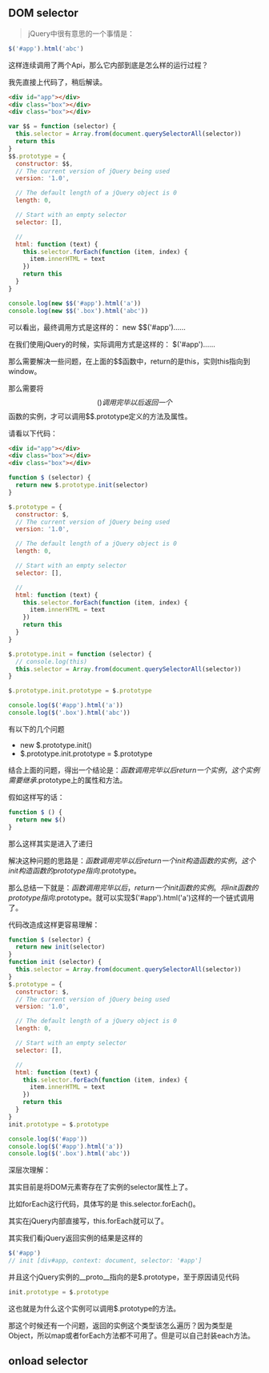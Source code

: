 ## DOM selector

> jQuery中很有意思的一个事情是：
```JavaScript
$('#app').html('abc')
```
这样连续调用了两个Api，那么它内部到底是怎么样的运行过程？

我先直接上代码了，稍后解读。

```html
<div id="app"></div>
<div class="box"></div>
<div class="box"></div>
```

```js
var $$ = function (selector) {
  this.selector = Array.from(document.querySelectorAll(selector))
  return this
}
$$.prototype = {
  constructor: $$,
  // The current version of jQuery being used
  version: '1.0',

  // The default length of a jQuery object is 0
  length: 0,

  // Start with an empty selector
  selector: [],

  //
  html: function (text) {
    this.selector.forEach(function (item, index) {
      item.innerHTML = text
    })
    return this
  }
}

console.log(new $$('#app').html('a'))
console.log(new $$('.box').html('abc'))

```

可以看出，最终调用方式是这样的： new $$('#app')......

在我们使用jQuery的时候，实际调用方式是这样的： $('#app')......

那么需要解决一些问题，在上面的$$函数中，return的是this，实则this指向到window。

那么需要将 $$() 调用完毕以后返回一个 $$函数的实例，才可以调用$$.prototype定义的方法及属性。

请看以下代码：

```HTML
<div id="app"></div>
<div class="box"></div>
<div class="box"></div>
```

```js
function $ (selector) {
  return new $.prototype.init(selector)
}

$.prototype = {
  constructor: $,
  // The current version of jQuery being used
  version: '1.0',

  // The default length of a jQuery object is 0
  length: 0,

  // Start with an empty selector
  selector: [],

  //
  html: function (text) {
    this.selector.forEach(function (item, index) {
      item.innerHTML = text
    })
    return this
  }
}

$.prototype.init = function (selector) {
  // console.log(this)
  this.selector = Array.from(document.querySelectorAll(selector))
}

$.prototype.init.prototype = $.prototype

console.log($('#app').html('a'))
console.log($('.box').html('abc'))

```

有以下的几个问题

* new $.prototype.init()
* $.prototype.init.prototype = $.prototype

结合上面的问题，得出一个结论是：$函数调用完毕以后 return 一个实例，这个实例需要继承$.prototype上的属性和方法。

假如这样写的话：
```js
function $ () {
  return new $()
}
```
那么这样其实是进入了递归

解决这种问题的思路是：$函数调用完毕以后 return 一个init构造函数的实例，这个init构造函数的prototype指向$.prototype。

那么总结一下就是：$函数调用完毕以后，return一个init函数的实例。将init函数的prototype指向$.prototype。就可以实现$('#app').html('a')这样的一个链式调用了。

代码改造成这样更容易理解：

```js
function $ (selector) {
  return new init(selector)
}
function init (selector) {
  this.selector = Array.from(document.querySelectorAll(selector))
}
$.prototype = {
  constructor: $,
  // The current version of jQuery being used
  version: '1.0',

  // The default length of a jQuery object is 0
  length: 0,

  // Start with an empty selector
  selector: [],

  //
  html: function (text) {
    this.selector.forEach(function (item, index) {
      item.innerHTML = text
    })
    return this
  }
}
init.prototype = $.prototype

console.log($('#app'))
console.log($('#app').html('a'))
console.log($('.box').html('abc'))
```

深层次理解：

其实目前是将DOM元素寄存在了实例的selector属性上了。

比如forEach这行代码，具体写的是 this.selector.forEach()。

其实在jQuery内部直接写，this.forEach就可以了。

其实我们看jQuery返回实例的结果是这样的

```js
$('#app')
// init [div#app, context: document, selector: '#app']
```
并且这个jQuery实例的__proto__指向的是$.prototype，至于原因请见代码
```js
init.prototype = $.prototype
```
这也就是为什么这个实例可以调用$.prototype的方法。

那这个时候还有一个问题，返回的实例这个类型该怎么遍历？因为类型是Object，所以map或者forEach方法都不可用了。但是可以自己封装each方法。

<!--  -->

## onload selector
